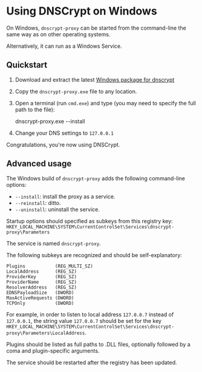 Using DNSCrypt on Windows
=========================

On Windows, `dnscrypt-proxy` can be started from the command-line the same way
as on other operating systems.

Alternatively, it can run as a Windows Service.

Quickstart
----------

1) Download and extract the latest
[Windows package for dnscrypt](http://dnscrypt.org)

2) Copy the `dnscrypt-proxy.exe` file to any location.

3) Open a terminal (run `cmd.exe`) and type (you may need to specify
the full path to the file):

    dnscrypt-proxy.exe --install

4) Change your DNS settings to `127.0.0.1`

Congratulations, you're now using DNSCrypt.

Advanced usage
--------------

The Windows build of `dnscrypt-proxy` adds the following command-line
options:

- `--install`: install the proxy as a service.
- `--reinstall`: ditto.
- `--uninstall`: uninstall the service.

Startup options should specified as subkeys from this registry key:
`HKEY_LOCAL_MACHINE\SYSTEM\CurrentControlSet\Services\dnscrypt-proxy\Parameters`

The service is named `dnscrypt-proxy`.

The following subkeys are recognized and should be self-explanatory:

    Plugins           (REG_MULTI_SZ)
    LocalAddress      (REG_SZ)
    ProviderKey       (REG_SZ)
    ProviderName      (REG_SZ)
    ResolverAddress   (REG_SZ)
    EDNSPayloadSize   (DWORD)
    MaxActiveRequests (DWORD)
    TCPOnly           (DWORD)

For example, in order to listen to local address `127.0.0.7` instead
of `127.0.0.1`, the string value `127.0.0.7` should be set for the key
`HKEY_LOCAL_MACHINE\SYSTEM\CurrentControlSet\Services\dnscrypt-proxy\Parameters\LocalAddress`.

Plugins should be listed as full paths to .DLL files, optionally
followed by a coma and plugin-specific arguments.

The service should be restarted after the registry has been updated.
